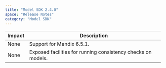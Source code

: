 ```yaml
---
title: "Model SDK 2.4.0"
space: "Release Notes"
category: "Model SDK"
---
```

| Impact | Description |
| --- | --- |
| None | Support for Mendix 6.5.1. |
| None | Exposed facilities for running consistency checks on models. |